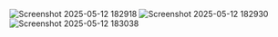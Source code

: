 ![Screenshot 2025-05-12 182918](https://github.com/user-attachments/assets/b6a546fb-f809-47e0-b5a5-12f31e6acbd4)
![Screenshot 2025-05-12 182930](https://github.com/user-attachments/assets/40e4175e-26e5-4cfd-a41c-6fa90dd2e9ad)
![Screenshot 2025-05-12 183038](https://github.com/user-attachments/assets/61c90c74-8b63-4afa-b4c9-309eb42a2f26)
